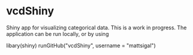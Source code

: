 # vcdShiny
Shiny app for visualizing categorical data.  This is a work in progress.  The application can be run locally, or by using

   libary(shiny)
   runGitHub("vcdShiny", username = "mattsigal")


